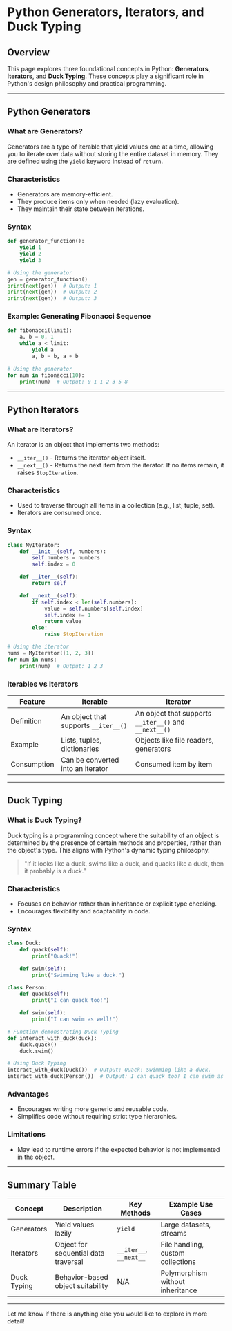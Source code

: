 # Python Generators, Iterators, and Duck Typing

## Overview

This page explores three foundational concepts in Python: **Generators**, **Iterators**, and **Duck Typing**. These concepts play a significant role in Python's design philosophy and practical programming.

---

## Python Generators

### What are Generators?
Generators are a type of iterable that yield values one at a time, allowing you to iterate over data without storing the entire dataset in memory. They are defined using the `yield` keyword instead of `return`.

### Characteristics
- Generators are memory-efficient.
- They produce items only when needed (lazy evaluation).
- They maintain their state between iterations.

### Syntax

```python
def generator_function():
    yield 1
    yield 2
    yield 3

# Using the generator
gen = generator_function()
print(next(gen))  # Output: 1
print(next(gen))  # Output: 2
print(next(gen))  # Output: 3
```

### Example: Generating Fibonacci Sequence

```python
def fibonacci(limit):
    a, b = 0, 1
    while a < limit:
        yield a
        a, b = b, a + b

# Using the generator
for num in fibonacci(10):
    print(num)  # Output: 0 1 1 2 3 5 8
```

---

## Python Iterators

### What are Iterators?
An iterator is an object that implements two methods:
- `__iter__()` - Returns the iterator object itself.
- `__next__()` - Returns the next item from the iterator. If no items remain, it raises `StopIteration`.

### Characteristics
- Used to traverse through all items in a collection (e.g., list, tuple, set).
- Iterators are consumed once.

### Syntax

```python
class MyIterator:
    def __init__(self, numbers):
        self.numbers = numbers
        self.index = 0

    def __iter__(self):
        return self

    def __next__(self):
        if self.index < len(self.numbers):
            value = self.numbers[self.index]
            self.index += 1
            return value
        else:
            raise StopIteration

# Using the iterator
nums = MyIterator([1, 2, 3])
for num in nums:
    print(num)  # Output: 1 2 3
```

### Iterables vs Iterators

| Feature         | Iterable                       | Iterator                        |
|-----------------|--------------------------------|---------------------------------|
| Definition      | An object that supports `__iter__()` | An object that supports `__iter__()` and `__next__()` |
| Example         | Lists, tuples, dictionaries    | Objects like file readers, generators |
| Consumption     | Can be converted into an iterator | Consumed item by item         |

---

## Duck Typing

### What is Duck Typing?
Duck typing is a programming concept where the suitability of an object is determined by the presence of certain methods and properties, rather than the object's type. This aligns with Python's dynamic typing philosophy.

> "If it looks like a duck, swims like a duck, and quacks like a duck, then it probably is a duck."

### Characteristics
- Focuses on behavior rather than inheritance or explicit type checking.
- Encourages flexibility and adaptability in code.

### Syntax

```python
class Duck:
    def quack(self):
        print("Quack!")

    def swim(self):
        print("Swimming like a duck.")

class Person:
    def quack(self):
        print("I can quack too!")

    def swim(self):
        print("I can swim as well!")

# Function demonstrating Duck Typing
def interact_with_duck(duck):
    duck.quack()
    duck.swim()

# Using Duck Typing
interact_with_duck(Duck())  # Output: Quack! Swimming like a duck.
interact_with_duck(Person())  # Output: I can quack too! I can swim as well!
```

### Advantages
- Encourages writing more generic and reusable code.
- Simplifies code without requiring strict type hierarchies.

### Limitations
- May lead to runtime errors if the expected behavior is not implemented in the object.

---

## Summary Table

| Concept     | Description                              | Key Methods              | Example Use Cases                          |
|-------------|------------------------------------------|--------------------------|-------------------------------------------|
| Generators  | Yield values lazily                     | `yield`                  | Large datasets, streams                   |
| Iterators   | Object for sequential data traversal    | `__iter__`, `__next__`   | File handling, custom collections         |
| Duck Typing | Behavior-based object suitability       | N/A                      | Polymorphism without inheritance          |

---

Let me know if there is anything else you would like to explore in more detail!
